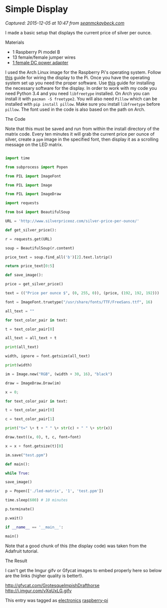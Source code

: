 # Simple Display

_Captured: 2015-12-05 at 10:47 from [seanmckaybeck.com](https://seanmckaybeck.com/simple-display.html)_

I made a basic setup that displays the current price of silver per ounce.

Materials

  * 1 Raspberry Pi model B
  * 13 female/female jumper wires
  * [1 female DC power adapter](https://www.adafruit.com/products/368)

I used the Arch Linux image for the Raspberry Pi's operating system. Follow [this](https://learn.adafruit.com/connecting-a-16x32-rgb-led-matrix-panel-to-a-raspberry-pi/wiring-the-display) guide for wiring the display to the Pi. Once you have the operating system set up you need the proper software. Use [this](https://learn.adafruit.com/connecting-a-16x32-rgb-led-matrix-panel-to-a-raspberry-pi/testing) guide for installing the necessary software for the display. In order to work with my code you need Python 3.4 and you need `libfreetype` installed. On Arch you can install it with `pacman -S freetype2`. You will also need `Pillow` which can be installed with `pip install pillow`. Make sure you install `libfreetype` before `pillow`. The font used in the code is also based on the path on Arch.

The Code

Note that this must be saved and run from within the install directory of the matrix code. Every ten minutes it will grab the current price per ounce of silver, create a `ppm` image in the specified font, then display it as a scrolling message on the LED matrix.

```Python

import time

from subprocess import Popen

from PIL import ImageFont

from PIL import Image

from PIL import ImageDraw

import requests

from bs4 import BeautifulSoup

URL = 'http://www.silverpriceoz.com/silver-price-per-ounce/'

def get_silver_price():

r = requests.get(URL)

soup = BeautifulSoup(r.content)

price_text = soup.find_all('b')[2].text.lstrip()

return price_text[0:5]

def save_image():

price = get_silver_price()

text = (("Price per ounce $", (0, 255, 0)), (price, (192, 192, 192)))

font = ImageFont.truetype("/usr/share/fonts/TTF/FreeSans.ttf", 16)

all_text = ""

for text_color_pair in text:

t = text_color_pair[0]

all_text = all_text + t

print(all_text)

width, ignore = font.getsize(all_text)

print(width)

im = Image.new("RGB", (width + 30, 16), "black")

draw = ImageDraw.Draw(im)

x = 0;

for text_color_pair in text:

t = text_color_pair[0]

c = text_color_pair[1]

print("t=" \+ t + " " \+ str(c) + " " \+ str(x))

draw.text((x, 0), t, c, font=font)

x = x + font.getsize(t)[0]

im.save("test.ppm")

def main():

while True:

save_image()

p = Popen(['./led-matrix', '1', 'test.ppm'])

time.sleep(600) # 10 minutes

p.terminate()

p.wait()

if __name__ == '__main__':

main()

```

Note that a good chunk of this (the display code) was taken from the Adafruit tutorial.

The Result

I can't get the Imgur gifv or Gfycat images to embed properly here so below are the links (higher quality is better!).

http://gfycat.com/GrotesqueImpishDrafthorse http://i.imgur.com/vXqUxLG.gifv

This entry was tagged as [electronics](https://seanmckaybeck.com/tag/electronics.html) [raspberry-pi](https://seanmckaybeck.com/tag/raspberry-pi.html)
